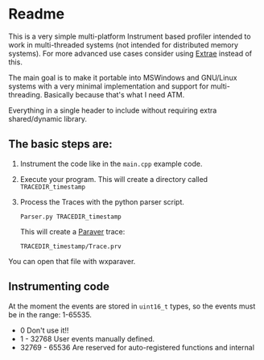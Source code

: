Readme
=======

This is a very simple multi-platform Instrument based profiler
intended to work in multi-threaded systems (not intended for
distributed memory systems). For more advanced use cases consider
using [Extrae](https://tools.bsc.es/extrae) instead of this.


The main goal is to make it portable into MSWindows and GNU/Linux
systems with a very minimal implementation and support for
multi-threading. Basically because that's what I need ATM.

Everything in a single header to include without requiring extra
shared/dynamic library.

The basic steps are:
--------------------

1. Instrument the code like in the `main.cpp` example code.
2. Execute your program. This will create a directory called `TRACEDIR_timestamp`
3. Process the Traces with the python parser script.

	```
	Parser.py TRACEDIR_timestamp
	```

	This will create a [Paraver](https://tools.bsc.es/paraver) trace: 

	```
	TRACEDIR_timestamp/Trace.prv
	```

You can open that file with wxparaver.

Instrumenting code
------------------

At the moment the events are stored in `uint16_t` types, so the events
must be in the range: 1-65535.

- 0 Don't use it!!
- 1 - 32768 User events manually defined.
- 32769 - 65536 Are reserved for auto-registered functions and internal 
